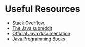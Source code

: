 # Useful Resources

* [Stack Overflow](http://stackoverflow.com/questions/tagged/java).
* [The Java subreddit](https://www.reddit.com/r/java)
* [Official Java documentation](https://docs.oracle.com/en/java/javase/11/docs/api/index.html)
* [Java Programming Books](https://github.com/vhf/free-programming-books/blob/master/free-programming-books.md#java)
